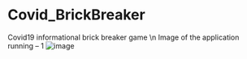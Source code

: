# Covid_BrickBreaker
Covid19 informational brick breaker game \n
Image of the application running – 1
![image](https://user-images.githubusercontent.com/25754048/142042679-9c88ff3c-2999-4711-bf2b-5dbfaf3ae39a.png)
